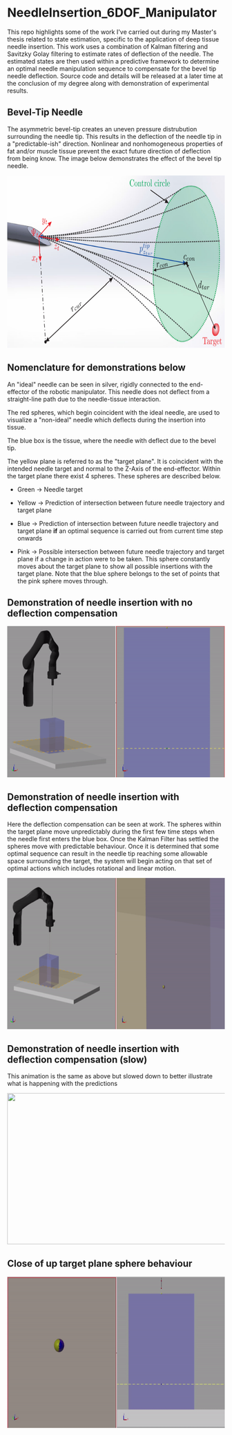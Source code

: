 # NeedleInsertion_6DOF_Manipulator
This repo highlights some of the work I've carried out during my Master's thesis related to state estimation, specific to the application of deep tissue needle insertion. This work uses a combination of Kalman filtering and Savitzky Golay filtering to estimate rates of deflection of the needle. The estimated states are then used within a predictive framework to determine an optimal needle manipulation sequence to compensate for the bevel tip needle deflection. Source code and details will be released at a later time at the conclusion of my degree along with demonstration of experimental results.

## Bevel-Tip Needle
The asymmetric bevel-tip creates an uneven pressure distrubution surrounding the needle tip. This results in the deflection of the needle tip in a "predictable-ish" direction. Nonlinear and nonhomogeneous properties of fat and/or muscle tissue prevent the exact future direction of deflection from being know. The image below demonstrates the effect of the bevel tip needle.

<img src="images/bevelTipDeflection.png" width="600" height="400">

## Nomenclature for demonstrations below
An "ideal" needle can be seen in silver, rigidly connected to the end-effector of the robotic manipulator. This needle does not deflect from a straight-line path due to the needle-tissue interaction. 

The red spheres, which begin coincident with the ideal needle, are used to visualize a "non-ideal" needle which deflects during the insertion into tissue. 

The blue box is the tissue, where the needle with deflect due to the bevel tip.

The yellow plane is referred to as the "target plane". It is coincident with the intended needle target and normal to the Z-Axis of the end-effector. Within the target plane there exist 4 spheres. These spheres are described below.
- Green  -> Needle target
- Yellow -> Prediction of intersection between future needle trajectory and target plane
- Blue   -> Prediction of intersection between future needle trajectory and target plane __if__ an optimal sequence is carried out from current time step onwards

- Pink   -> Possible intersection between future needle trajectory and target plane if a change in action were to be taken. This sphere constantly moves about the target plane to show all possible insertions with the target plane. Note that the blue sphere belongs to the set of points that the pink sphere moves through.

## Demonstration of needle insertion with no deflection compensation

<img src="Gifs/deflectionDemo.gif" width="600" height="350">

## Demonstration of needle insertion with deflection compensation

Here the deflection compensation can be seen at work. The spheres within the target plane move unpredictably during the first few time steps when the needle first enters the blue box. Once the Kalman Filter has settled the spheres move with predictable behaviour. Once it is determined that some optimal sequence can result in the needle tip reaching some allowable space surrounding the target, the system will begin acting on that set of optimal actions which includes rotational and linear motion.

<img src="Gifs/compensationDemoFast.gif" width="600" height="350">

## Demonstration of needle insertion with deflection compensation (slow)

This animation is the same as above but slowed down to better illustrate what is happening with the predictions

<img src="Gifs/compensationDemoSlow.gif" width="600" height="350">

## Close of up target plane sphere behaviour

<img src="Gifs/closeUp.gif" width="600" height="350">
